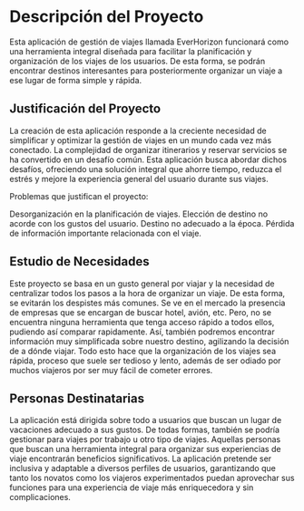 # Descripción del Proyecto

Esta aplicación de gestión de viajes llamada EverHorizon funcionará como una herramienta integral diseñada para facilitar la planificación y organización de los viajes de los usuarios. De esta forma, se podrán encontrar destinos interesantes para posteriormente organizar un viaje a ese lugar de forma simple y rápida.
## Justificación del Proyecto

La creación de esta aplicación responde a la creciente necesidad de simplificar y optimizar la gestión de viajes en un mundo cada vez más conectado. La complejidad de organizar itinerarios y reservar servicios se ha convertido en un desafío común. Esta aplicación busca abordar dichos desafíos, ofreciendo una solución integral que ahorre tiempo, reduzca el estrés y mejore la experiencia general del usuario durante sus viajes.

Problemas que justifican el proyecto:

Desorganización en la planificación de viajes.
Elección de destino no acorde con los gustos del usuario.
Destino no adecuado a la época.
Pérdida de información importante relacionada con el viaje.

## Estudio de Necesidades

Este proyecto se basa en un gusto general por viajar y la necesidad de centralizar todos los pasos a la hora de organizar un viaje. De esta forma, se evitarán los despistes más comunes. Se ve en el mercado la presencia de empresas que se encargan de buscar hotel, avión, etc. Pero, no se encuentra ninguna herramienta que tenga acceso rápido a todos ellos, pudiendo así comparar rapidamente. Así, también podremos encontrar información muy simplificada sobre nuestro destino, agilizando la decisión de a dónde viajar. Todo esto hace que la organización de los viajes sea rápida, proceso que suele ser tedioso y lento, además de ser odiado por muchos viajeros por ser muy fácil de cometer errores. 



## Personas Destinatarias

La aplicación está dirigida sobre todo a usuarios que buscan un lugar de vacaciones adecuado a sus gustos. De todas formas, también se podría gestionar para viajes por trabajo u otro tipo de viajes. Aquellas personas que buscan una herramienta integral para organizar sus experiencias de viaje encontrarán beneficios significativos. La aplicación pretende ser inclusiva y adaptable a diversos perfiles de usuarios, garantizando que tanto los novatos como los viajeros experimentados puedan aprovechar sus funciones para una experiencia de viaje más enriquecedora y sin complicaciones.

